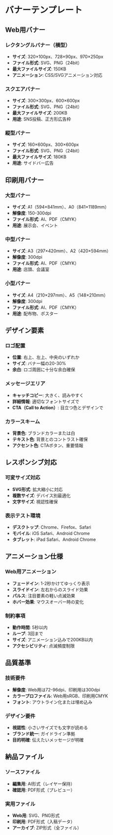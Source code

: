 # バナーテンプレート

## Web用バナー

### レクタングルバナー（横型）
- **サイズ**: 320×100px、728×90px、970×250px
- **ファイル形式**: SVG、PNG（24bit）
- **最大ファイルサイズ**: 150KB
- **アニメーション**: CSS/SVGアニメーション対応

### スクエアバナー
- **サイズ**: 300×300px、600×600px
- **ファイル形式**: SVG、PNG（24bit）
- **最大ファイルサイズ**: 200KB
- **用途**: SNS投稿、正方形広告枠

### 縦型バナー
- **サイズ**: 160×600px、300×600px
- **ファイル形式**: SVG、PNG（24bit）
- **最大ファイルサイズ**: 180KB
- **用途**: サイドバー広告

## 印刷用バナー

### 大型バナー
- **サイズ**: A1（594×841mm）、A0（841×1189mm）
- **解像度**: 150-300dpi
- **ファイル形式**: AI、PDF（CMYK）
- **用途**: 展示会、イベント

### 中型バナー
- **サイズ**: A3（297×420mm）、A2（420×594mm）
- **解像度**: 300dpi
- **ファイル形式**: AI、PDF（CMYK）
- **用途**: 店頭、会議室

### 小型バナー
- **サイズ**: A4（210×297mm）、A5（148×210mm）
- **解像度**: 300dpi
- **ファイル形式**: AI、PDF（CMYK）
- **用途**: 配布物、ポスター

## デザイン要素

### ロゴ配置
- **位置**: 右上、左上、中央のいずれか
- **サイズ**: バナー幅の20-30%
- **余白**: ロゴ周囲に十分な余白確保

### メッセージエリア
- **キャッチコピー**: 大きく、読みやすく
- **詳細情報**: 適切なフォントサイズで
- **CTA（Call to Action）**: 目立つ色とデザインで

### カラースキーム
- **背景色**: ブランドカラーまたは白
- **テキスト色**: 背景とのコントラスト確保
- **アクセント色**: CTAボタン、重要情報

## レスポンシブ対応

### 可変サイズ対応
- **SVG形式**: 拡大縮小に対応
- **複数サイズ**: デバイス別最適化
- **文字サイズ**: 視認性確保

### 表示テスト環境
- **デスクトップ**: Chrome、Firefox、Safari
- **モバイル**: iOS Safari、Android Chrome
- **タブレット**: iPad Safari、Android Chrome

## アニメーション仕様

### Web用アニメーション
- **フェードイン**: 1-2秒かけてゆっくり表示
- **スライドイン**: 左右からのスライド効果
- **パルス**: 注目要素の軽い点滅効果
- **ホバー効果**: マウスオーバー時の変化

### 制約事項
- **動作時間**: 5秒以内
- **ループ**: 3回まで
- **サイズ**: アニメーション込みで200KB以内
- **アクセシビリティ**: 点滅頻度制限

## 品質基準

### 技術要件
- **解像度**: Web用は72-96dpi、印刷用は300dpi
- **カラープロファイル**: Web用sRGB、印刷用CMYK
- **フォント**: アウトライン化または埋め込み

### デザイン要件
- **視認性**: 小さいサイズでも文字が読める
- **ブランド統一**: ガイドライン準拠
- **目的明確**: 伝えたいメッセージが明確

## 納品ファイル

### ソースファイル
- **編集用**: AI形式（レイヤー保持）
- **確認用**: PDF形式（プレビュー）

### 実用ファイル
- **Web用**: SVG、PNG形式
- **印刷用**: PDF形式（入稿データ）
- **アーカイブ**: ZIP形式（全ファイル）